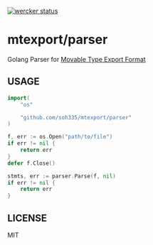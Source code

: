 [![wercker status](https://app.wercker.com/status/5f1378668f9aea20d76df49b71e19aa8/s/master "wercker status")](https://app.wercker.com/project/bykey/5f1378668f9aea20d76df49b71e19aa8)

# mtexport/parser

Golang Parser for [Movable Type Export Format](https://movabletype.org/documentation/appendices/import-export-format.html)

## USAGE

```go
import(
    "os"

    "github.com/soh335/mtexport/parser"
)

f, err := os.Open("path/to/file")
if err != nil {
    return err
}
defer f.Close()

stmts, err := parser.Parse(f, nil)
if err != nil {
    return err
}
```

## LICENSE

MIT
